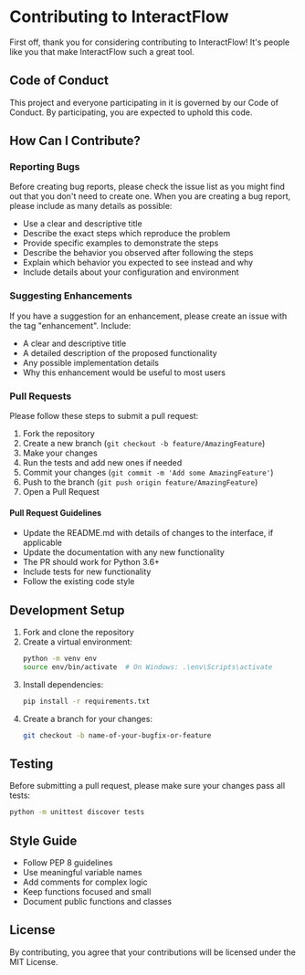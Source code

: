 # Contributing to InteractFlow

First off, thank you for considering contributing to InteractFlow! It's people like you that make InteractFlow such a great tool.

## Code of Conduct

This project and everyone participating in it is governed by our Code of Conduct. By participating, you are expected to uphold this code.

## How Can I Contribute?

### Reporting Bugs

Before creating bug reports, please check the issue list as you might find out that you don't need to create one. When you are creating a bug report, please include as many details as possible:

* Use a clear and descriptive title
* Describe the exact steps which reproduce the problem
* Provide specific examples to demonstrate the steps
* Describe the behavior you observed after following the steps
* Explain which behavior you expected to see instead and why
* Include details about your configuration and environment

### Suggesting Enhancements

If you have a suggestion for an enhancement, please create an issue with the tag "enhancement". Include:

* A clear and descriptive title
* A detailed description of the proposed functionality
* Any possible implementation details
* Why this enhancement would be useful to most users

### Pull Requests

Please follow these steps to submit a pull request:

1. Fork the repository
2. Create a new branch (`git checkout -b feature/AmazingFeature`)
3. Make your changes
4. Run the tests and add new ones if needed
5. Commit your changes (`git commit -m 'Add some AmazingFeature'`)
6. Push to the branch (`git push origin feature/AmazingFeature`)
7. Open a Pull Request

#### Pull Request Guidelines

* Update the README.md with details of changes to the interface, if applicable
* Update the documentation with any new functionality
* The PR should work for Python 3.6+
* Include tests for new functionality
* Follow the existing code style

## Development Setup

1. Fork and clone the repository
2. Create a virtual environment:
   ```bash
   python -m venv env
   source env/bin/activate  # On Windows: .\env\Scripts\activate
   ```
3. Install dependencies:
   ```bash
   pip install -r requirements.txt
   ```
4. Create a branch for your changes:
   ```bash
   git checkout -b name-of-your-bugfix-or-feature
   ```

## Testing

Before submitting a pull request, please make sure your changes pass all tests:

```bash
python -m unittest discover tests
```

## Style Guide

* Follow PEP 8 guidelines
* Use meaningful variable names
* Add comments for complex logic
* Keep functions focused and small
* Document public functions and classes

## License

By contributing, you agree that your contributions will be licensed under the MIT License.